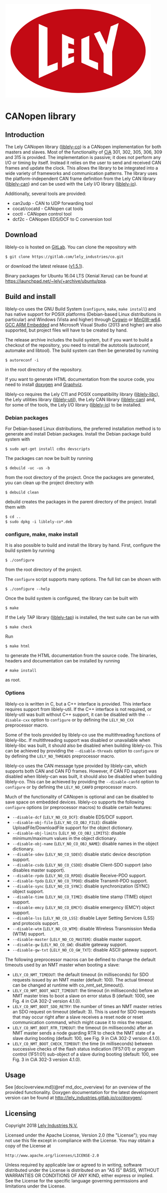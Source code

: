 ![logo](doc/logo.png)

CANopen library
===============

Introduction
------------

The Lely CANopen library ([liblely-co]) is a CANopen implementation for both
masters and slaves. Most of the functionality of [CiA] 301, 302, 305, 306, 309
and 315 is provided. The implementation is passive; it does not perform any I/O
or timing by itself. Instead it relies on the user to send and received CAN
frames and update the clock. This allows the library to be integrated into a
wide variety of frameworks and communication patterns. The library uses the
platform-independent CAN frame definition from the Lely CAN library
([liblely-can]) and can be used with the Lely I/O library ([liblely-io]).

Additionally, several tools are provided:
- can2udp - CAN to UDP forwarding tool
- cocat/cocatd - CANopen cat tools
- coctl - CANopen control tool
- dcf2c - CANopen EDS/DCF to C conversion tool

Download
--------

liblely-co is hosted on [GitLab]. You can clone the repository with

    $ git clone https://gitlab.com/lely_industries/co.git

or download the latest release
([v1.5.1](https://gitlab.com/lely_industries/co/tags/v1.5.1)).

Binary packages for Ubuntu 16.04 LTS (Xenial Xerus) can be found at
https://launchpad.net/~lely/+archive/ubuntu/ppa.

Build and install
-----------------

liblely-co uses the GNU Build System (`configure`, `make`, `make install`) and
has native support for POSIX platforms (Debian-based Linux distributions in
particular) and Windows (Vista and higher) through [Cygwin] or [MinGW-w64].
[GCC ARM Embedded] and Microsoft Visual Studio (2013 and higher) are also
supported, but project files will have to be created by hand.

The release archive includes the build system, but if you want to build a
checkout of the repository, you need to install the autotools (autoconf,
automake and libtool). The build system can then be generated by running

    $ autoreconf -i

in the root directory of the repository.

If you want to generate HTML documentation from the source code, you need to
install [doxygen] and [Graphviz].

liblely-co requires the Lely C11 and POSIX compatibility library
([liblely-libc]), the Lely utilities library ([liblely-util]), the Lely CAN
library ([liblely-can]) and, for some of the tools, the Lely I/O library
([liblely-io]) to be installed.

### Debian packages

For Debian-based Linux distributions, the preferred installation method is to
generate and install Debian packages. Install the Debian package build system
with

    $ sudo apt-get install cdbs devscripts

The packages can now be built by running

    $ debuild -uc -us -b

from the root directory of the project. Once the packages are generated, you can
clean up the project directory with

    $ debuild clean

debuild creates the packages in the parent directory of the project. Install
them with

    $ cd ..
    $ sudo dpkg -i liblely-co*.deb

### configure, make, make install

It is also possible to build and install the library by hand. First, configure
the build system by running

    $ ./configure

from the root directory of the project.

The `configure` script supports many options. The full list can be shown with

    $ ./configure --help

Once the build system is configured, the library can be built with

    $ make

If the Lely TAP library ([liblely-tap]) is installed, the test suite can be run
with

    $ make check

Run

    $ make html

to generate the HTML documentation from the source code. The binaries, headers
and documentation can be installed by running

    # make install

as root.

### Options

liblely-co is written in C, but a C++ interface is provided. This interface
requires support from liblely-util. If the C++ interface is not required, or
liblely-util was built without C++ support, it can be disabled with the
`--disable-cxx` option to `configure` or by defining the `LELY_NO_CXX`
preprocessor macro.

Some of the tools provided by liblely-co use the multithreading functions of
liblely-libc. If multithreading support was disabled or unavailable when
liblely-libc was built, it should also be disabled when building liblely-co.
This can be achieved by providing the `--disable-threads` option to `configure`
or by defining the `LELY_NO_THREADS` preprocessor macro.

liblely-co uses the CAN message type provided by liblely-can, which supports
both CAN and CAN FD frames. However, if CAN FD support was disabled when
liblely-can was built, it should also be disabled when building liblely-co. This
can be achieved by providing the `--disable-canfd` option to `configure` or by
defining the `LELY_NO_CANFD` preprocessor macro.

Much of the functionality of CANopen is optional and can be disabled to save
space on embedded devices. liblely-co supports the following `configure` options
(or preprocessor macros) to disable certain features:

* `--disable-dcf` (`LELY_NO_CO_DCF`):
  disable EDS/DCF support.
* `--disable-obj-file` (`LELY_NO_CO_OBJ_FILE`):
  disable UploadFile/DownloadFile support for the object dictionary.
* `--disable-obj-limits` (`LELY_NO_CO_OBJ_LIMITS`):
  disable minimum/maximum values in the object dictionary.
* `--disable-obj-name` (`LELY_NO_CO_OBJ_NAME`):
  disable names in the object dictionary.
* `--disable-sdev` (`LELY_NO_CO_SDEV`):
  disable static device description support.
* `--disable-csdo` (`LELY_NO_CO_CSDO`):
  disable Client-SDO support (also disables master support).
* `--disable-rpdo` (`LELY_NO_CO_RPDO`):
  disable Receive-PDO support.
* `--disable-tpdo` (`LELY_NO_CO_TPDO`):
  disable Transmit-PDO support.
* `--disable-sync` (`LELY_NO_CO_SYNC`):
  disable synchronization (SYNC) object support.
* `--disable-time` (`LELY_NO_CO_TIME`):
  disable time stamp (TIME) object support.
* `--disable-emcy` (`LELY_NO_CO_EMCY`):
  disable emergency (EMCY) object support.
* `--disable-lss` (`LELY_NO_CO_LSS`):
  disable Layer Setting Services (LSS) and protocols support.
* `--disable-wtm` (`LELY_NO_CO_WTM`):
  disable Wireless Transmission Media (WTM) support.
* `--disable-master` (`LELY_NO_CO_MASTER`):
  disable master support.
* `--disable-gw` (`LELY_NO_CO_GW`):
  disable gateway support.
* `--disable-gw-txt` (`LELY_NO_CO_GW_TXT`):
  disable ASCII gateway support.

The following preprocessor macros can be defined to change the default timeouts
used by an NMT master when booting a slave:

* `LELY_CO_NMT_TIMEOUT`: the default timeout (in milliseconds) for SDO requests
  issued by an NMT master (default: 100). The actual timeout can be changed at
  runtime with co_nmt_set_timeout().
* `LELY_CO_NMT_BOOT_WAIT_TIMEOUT`: the timeout (in milliseconds) before an NMT
  master tries to boot a slave on error status B (default: 1000, see Fig. 4 in
  CiA 302-2 version 4.1.0).
* `LELY_CO_NMT_BOOT_SDO_RETRY`: the number of times an NMT master retries an SDO
  request on timeout (default: 3). This is used for SDO requests that may occur
  right after a slave receives a reset node or reset communication command,
  which might cause it to miss the request.
* `LELY_CO_NMT_BOOT_RTR_TIMEOUT`: the timeout (in milliseconds) after an NMT
  master sends a node guarding RTR to check the NMT state of a slave during
  booting (default: 100, see Fig. 9 in CiA 302-2 version 4.1.0).
* `LELY_CO_NMT_BOOT_CHECK_TIMEOUT`: the time (in milliseconds) between
  successive checks of the flash status indication (1F57:01) or program control
  (1F51:01) sub-object of a slave during booting (default: 100, see Fig. 3 in
  CiA 302-3 version 4.1.0).

Usage
-----

See [doc/overview.md](@ref md_doc_overview) for an overview of the provided
functionality. Doxygen documentation for the latest development version can be
found at http://lely_industries.gitlab.io/co/doxygen/.

Licensing
---------

Copyright 2018 [Lely Industries N.V.]

Licensed under the Apache License, Version 2.0 (the "License");
you may not use this file except in compliance with the License.
You may obtain a copy of the License at

    http://www.apache.org/licenses/LICENSE-2.0

Unless required by applicable law or agreed to in writing, software
distributed under the License is distributed on an "AS IS" BASIS,
WITHOUT WARRANTIES OR CONDITIONS OF ANY KIND, either express or implied.
See the License for the specific language governing permissions and
limitations under the License.

[CiA]: http://can-cia.org/
[Cygwin]: https://www.cygwin.com/
[doxygen]: http://www.doxygen.org/
[GCC ARM Embedded]: https://launchpad.net/gcc-arm-embedded
[GitLab]: https://gitlab.com/lely_industries/co
[Graphviz]: http://www.graphviz.org/
[Lely Industries N.V.]: http://www.lely.com
[liblely-can]: https://gitlab.com/lely_industries/can
[liblely-co]: https://gitlab.com/lely_industries/co
[liblely-io]: https://gitlab.com/lely_industries/io
[liblely-libc]: https://gitlab.com/lely_industries/libc
[liblely-tap]: https://gitlab.com/lely_industries/tap
[liblely-util]: https://gitlab.com/lely_industries/util
[MinGW-w64]: http://mingw-w64.org/


